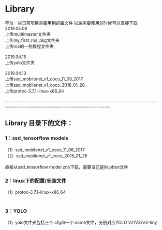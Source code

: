 # Library
存放一些日常项目需要用到的库文件
以后需要使用的时候可以直接下载
2019.05.06<br>
上传mulitimaster文件夹<br>
上传my_first_ros_pkg文件夹<br>
上传ros的一些教程文件夹<br>
<br>
2019.04.15<br>
上传yolo文件夹<br>
<br>
2019.04.13<br>
上传ssd_mobilenet_v1_coco_11_06_2017<br>
上传ssd_mobilenet_v1_coco_2018_01_28<br>
上传protoc-3.7.1-linux-x86_64<br>
<br>
—----------------------------------------------------------------------------------------------------------------------------------

## Library 目录下的文件：
### 1：ssd_tensorflow models 
（1）ssd_mobilenet_v1_coco_11_06_2017<br>
（2）ssd_mobilenet_v1_coco_2018_01_28<br>
<br>
直接从ssd_tensorflow model zoo下载，需要自己提供.pbtxt文件
<br>
### 2：linux下的配置/安装文件
（1）protoc-3.7.1-linux-x86_64<br>
<br>
### 3：YOLO
（1）yolo文件夹包括三个.cfg和一个.name文件，分别对应YOLO V2/V3/V3-tiny
